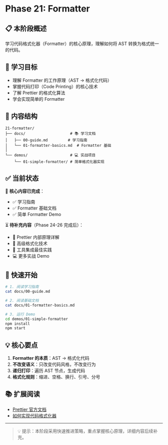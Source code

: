# Phase 21: Formatter

## 📋 本阶段概述

学习代码格式化器（Formatter）的核心原理，理解如何将 AST 转换为格式统一的代码。

## 🎯 学习目标

- 理解 Formatter 的工作原理（AST → 格式化代码）
- 掌握代码打印（Code Printing）的核心技术
- 了解 Prettier 的格式化算法
- 学会实现简单的 Formatter

## 📂 内容结构

```
21-formatter/
├── docs/                    # 📚 学习文档
│   ├── 00-guide.md         # 学习指南
│   └── 01-formatter-basics.md  # Formatter 基础
│
└── demos/                   # 💻 实战项目
    └── 01-simple-formatter/ # 简单格式化器实现
```

## ✅ 当前状态

📝 **核心内容已完成**：
- ✅ 学习指南
- ✅ Formatter 基础文档
- ✅ 简单 Formatter Demo

⏳ **待补充内容**（Phase 24-26 完成后）：
- 📝 Prettier 内部原理详解
- 📝 高级格式化技术
- 📝 工具集成最佳实践
- 💻 更多实战 Demo

## 🚀 快速开始

```bash
# 1. 阅读学习指南
cat docs/00-guide.md

# 2. 阅读基础文档
cat docs/01-formatter-basics.md

# 3. 运行 Demo
cd demos/01-simple-formatter
npm install
npm start
```

## 💡 核心要点

1. **Formatter 的本质**：AST → 格式化代码
2. **不改变语义**：只改变代码风格，不改变行为
3. **递归打印**：遍历 AST 节点，生成代码
4. **格式化规则**：缩进、空格、换行、引号、分号

## 📚 扩展阅读

- [Prettier 官方文档](https://prettier.io/)
- [如何实现代码格式化器](https://journal.stuffwithstuff.com/2015/09/08/the-hardest-program-ive-ever-written/)

---

> 💡 提示：本阶段采用快速推进策略，重点掌握核心原理，详细内容后续补充。

